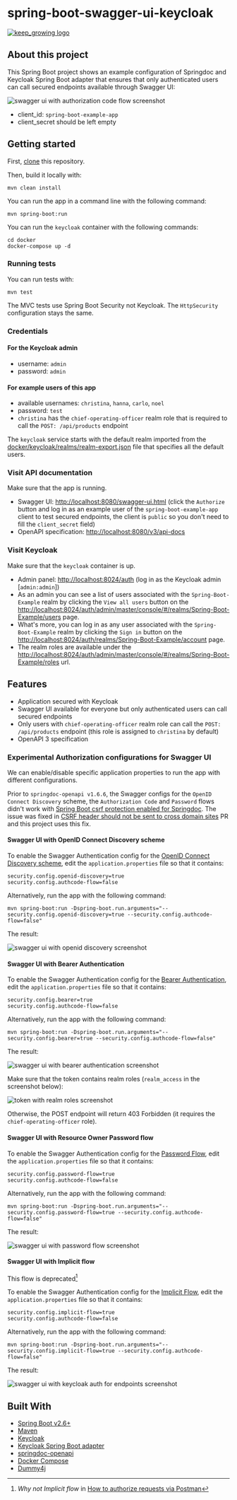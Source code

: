 # spring-boot-swagger-ui-keycloak

[![keep_growing logo](readme-images/logo_250x60.png)](https://keepgrowing.in/)

## About this project

This Spring Boot project shows an example configuration of Springdoc and Keycloak Spring Boot adapter that ensures that
only authenticated users can call secured endpoints available through Swagger UI:

![swagger ui with authorization code flow screenshot](readme-images/swagger-ui-with-auth-code-flow.png)

* client_id: `spring-boot-example-app`
* client_secret should be left empty

## Getting started

First, [clone](https://docs.github.com/en/github/creating-cloning-and-archiving-repositories/cloning-a-repository-from-github/cloning-a-repository)
this repository.

Then, build it locally with:

```shell
mvn clean install
```

You can run the app in a command line with the following command:

```shell
mvn spring-boot:run
```

You can run the `keycloak` container with the following commands:

```shell
cd docker
docker-compose up -d
```

### Running tests

You can run tests with:

```shell
mvn test
```

The MVC tests use Spring Boot Security not Keycloak. The `HttpSecurity` configuration stays the same.

### Credentials

#### For the Keycloak admin

* username: `admin`
* password: `admin`

#### For example users of this app

* available usernames: `christina`, `hanna`, `carlo`, `noel`
* password: `test`
* `christina` has the `chief-operating-officer` realm role that is required to call the `POST: /api/products` endpoint

The `keycloak` service starts with the default realm imported from the
[docker/keycloak/realms/realm-export.json](docker/keycloak/realms/realm-export.json) file that specifies all the default
users.

### Visit API documentation

Make sure that the app is running.

* Swagger UI: [http://localhost:8080/swagger-ui.html](http://localhost:8080/swagger-ui.html)
  (click the `Authorize` button and log in as an example user of the `spring-boot-example-app` client to test secured
  endpoints, the client is `public` so you don't need to fill the `client_secret` field)
* OpenAPI specification: [http://localhost:8080/v3/api-docs](http://localhost:8080/v3/api-docs)

### Visit Keycloak

Make sure that the `keycloak` container is up.

* Admin panel: [http://localhost:8024/auth](http://localhost:8024/auth) (log in as the Keycloak admin [`admin:admin`])
* As an admin you can see a list of users associated with the `Spring-Boot-Example` realm by clicking
  the `View all users` button on the
  [http://localhost:8024/auth/admin/master/console/#/realms/Spring-Boot-Example/users](http://localhost:8024/auth/admin/master/console/#/realms/Spring-Boot-Example/users)
  page.
* What's more, you can log in as any user associated with the `Spring-Boot-Example` realm by clicking the `Sign in`
  button on the
  [http://localhost:8024/auth/realms/Spring-Boot-Example/account](http://localhost:8024/auth/realms/Spring-Boot-Example/account)
  page.
* The realm roles are available under
  the [http://localhost:8024/auth/admin/master/console/#/realms/Spring-Boot-Example/roles](http://localhost:8024/auth/admin/master/console/#/realms/Spring-Boot-Example/roles)
  url.

## Features

* Application secured with Keycloak
* Swagger UI available for everyone but only authenticated users can call secured endpoints
* Only users with `chief-operating-officer` realm role can call the `POST: /api/products` endpoint
  (this role is assigned to `christina` by default)
* OpenAPI 3 specification

### Experimental Authorization configurations for Swagger UI

We can enable/disable specific application properties to run the app with different configurations.

Prior to `springdoc-openapi v1.6.6`, the Swagger configs for the `OpenID Connect Discovery` scheme,
the `Authorization Code` and `Password` flows didn't work
with [Spring Boot csrf protection enabled for Springdoc](https://springdoc.org/#how-can-i-enable-csrf-support). The
issue was fixed
in [CSRF header should not be sent to cross domain sites](https://github.com/sebastien-helbert/springdoc-openapi/commit/a9cea74b832e639da0433c7e3eaf0025ebcce9c9)
PR and this project uses this fix.

#### Swagger UI with OpenID Connect Discovery scheme

To enable the Swagger Authentication config for
the [OpenID Connect Discovery scheme](https://swagger.io/docs/specification/authentication/openid-connect-discovery/),
edit the `application.properties` file so that it contains:

```
security.config.openid-discovery=true
security.config.authcode-flow=false
```

Alternatively, run the app with the following command:

```shell
mvn spring-boot:run -Dspring-boot.run.arguments="--security.config.openid-discovery=true --security.config.authcode-flow=false"
```

The result:

![swagger ui with openid discovery screenshot](readme-images/swagger-ui-with-openid-discovery-scheme.png)

#### Swagger UI with Bearer Authentication

To enable the Swagger Authentication config for
the [Bearer Authentication](https://swagger.io/docs/specification/authentication/bearer-authentication/), edit the 
`application.properties` file so that it contains:

```
security.config.bearer=true
security.config.authcode-flow=false
```

Alternatively, run the app with the following command:

```shell
mvn spring-boot:run -Dspring-boot.run.arguments="--security.config.bearer=true --security.config.authcode-flow=false"
```

The result:

![swagger ui with bearer authentication screenshot](readme-images/swagger-ui-with-bearer-scheme.png)

Make sure that the token contains realm roles (`realm_access` in the screenshot below):

![token with realm roles screenshot](readme-images/token-with-realm-roles.png)

Otherwise, the POST endpoint will return 403 Forbidden (it requires the `chief-operating-officer` role).

#### Swagger UI with Resource Owner Password flow

To enable the Swagger Authentication config for
the [Password Flow](https://swagger.io/docs/specification/authentication/oauth2/), edit the `application.properties`
file so that it contains:

```
security.config.password-flow=true
security.config.authcode-flow=false
```

Alternatively, run the app with the following command:

```shell
mvn spring-boot:run -Dspring-boot.run.arguments="--security.config.password-flow=true --security.config.authcode-flow=false"
```

The result:

![swagger ui with password flow screenshot](readme-images/swagger-ui-with-password-flow.png)

#### Swagger UI with Implicit flow

This flow is deprecated[^1]

To enable the Swagger Authentication config for
the [Implicit Flow](https://swagger.io/docs/specification/authentication/oauth2/), edit the `application.properties`
file so that it contains:

```
security.config.implicit-flow=true
security.config.authcode-flow=false
```

Alternatively, run the app with the following command:

```shell
mvn spring-boot:run -Dspring-boot.run.arguments="--security.config.implicit-flow=true --security.config.authcode-flow=false"
```

The result:

![swagger ui with keycloak auth for endpoints screenshot](readme-images/swagger-ui-with-keycloak-auth-for-endpoints.png)

[^1]: *Why not Implicit flow* in [How to authorize requests via Postman](https://keepgrowing.in/tools/kecloak-in-docker-7-how-to-authorize-requests-via-postman)

## Built With

* [Spring Boot v2.6+](https://spring.io/projects/spring-boot)
* [Maven](https://maven.apache.org/)
* [Keycloak](https://www.keycloak.org/)
* [Keycloak Spring Boot adapter](https://www.keycloak.org/docs/latest/securing_apps/#_spring_boot_adapter)
* [springdoc-openapi](https://springdoc.org/)
* [Docker Compose](https://docs.docker.com/compose/)
* [Dummy4j](https://daniel-frak.github.io/dummy4j/)
